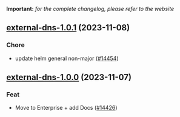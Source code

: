 **Important:**
*for the complete changelog, please refer to the website*




## [external-dns-1.0.1](https://github.com/truecharts/charts/compare/external-dns-1.0.0...external-dns-1.0.1) (2023-11-08)

### Chore

- update helm general non-major ([#14454](https://github.com/truecharts/charts/issues/14454))
  
  


## [external-dns-1.0.0](https://github.com/truecharts/charts/compare/external-dns-0.0.5...external-dns-1.0.0) (2023-11-07)

### Feat

- Move to Enterprise + add Docs ([#14426](https://github.com/truecharts/charts/issues/14426))
  
  